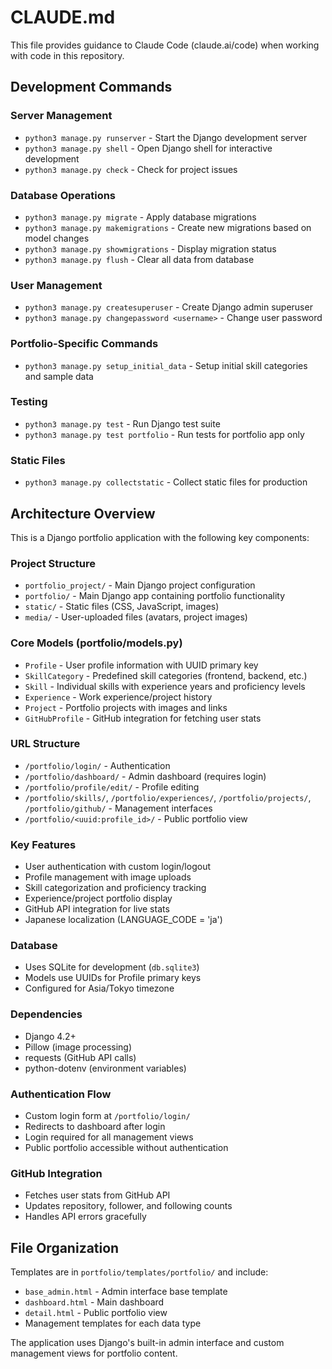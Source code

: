 # CLAUDE.md

This file provides guidance to Claude Code (claude.ai/code) when working with code in this repository.

## Development Commands

### Server Management
- `python3 manage.py runserver` - Start the Django development server
- `python3 manage.py shell` - Open Django shell for interactive development
- `python3 manage.py check` - Check for project issues

### Database Operations
- `python3 manage.py migrate` - Apply database migrations
- `python3 manage.py makemigrations` - Create new migrations based on model changes
- `python3 manage.py showmigrations` - Display migration status
- `python3 manage.py flush` - Clear all data from database

### User Management
- `python3 manage.py createsuperuser` - Create Django admin superuser
- `python3 manage.py changepassword <username>` - Change user password

### Portfolio-Specific Commands
- `python3 manage.py setup_initial_data` - Setup initial skill categories and sample data

### Testing
- `python3 manage.py test` - Run Django test suite
- `python3 manage.py test portfolio` - Run tests for portfolio app only

### Static Files
- `python3 manage.py collectstatic` - Collect static files for production

## Architecture Overview

This is a Django portfolio application with the following key components:

### Project Structure
- `portfolio_project/` - Main Django project configuration
- `portfolio/` - Main Django app containing portfolio functionality
- `static/` - Static files (CSS, JavaScript, images)
- `media/` - User-uploaded files (avatars, project images)

### Core Models (portfolio/models.py)
- `Profile` - User profile information with UUID primary key
- `SkillCategory` - Predefined skill categories (frontend, backend, etc.)
- `Skill` - Individual skills with experience years and proficiency levels
- `Experience` - Work experience/project history
- `Project` - Portfolio projects with images and links
- `GitHubProfile` - GitHub integration for fetching user stats

### URL Structure
- `/portfolio/login/` - Authentication
- `/portfolio/dashboard/` - Admin dashboard (requires login)
- `/portfolio/profile/edit/` - Profile editing
- `/portfolio/skills/`, `/portfolio/experiences/`, `/portfolio/projects/`, `/portfolio/github/` - Management interfaces
- `/portfolio/<uuid:profile_id>/` - Public portfolio view

### Key Features
- User authentication with custom login/logout
- Profile management with image uploads
- Skill categorization and proficiency tracking
- Experience/project portfolio display
- GitHub API integration for live stats
- Japanese localization (LANGUAGE_CODE = 'ja')

### Database
- Uses SQLite for development (`db.sqlite3`)
- Models use UUIDs for Profile primary keys
- Configured for Asia/Tokyo timezone

### Dependencies
- Django 4.2+
- Pillow (image processing)
- requests (GitHub API calls)
- python-dotenv (environment variables)

### Authentication Flow
- Custom login form at `/portfolio/login/`
- Redirects to dashboard after login
- Login required for all management views
- Public portfolio accessible without authentication

### GitHub Integration
- Fetches user stats from GitHub API
- Updates repository, follower, and following counts
- Handles API errors gracefully

## File Organization

Templates are in `portfolio/templates/portfolio/` and include:
- `base_admin.html` - Admin interface base template
- `dashboard.html` - Main dashboard
- `detail.html` - Public portfolio view
- Management templates for each data type

The application uses Django's built-in admin interface and custom management views for portfolio content.